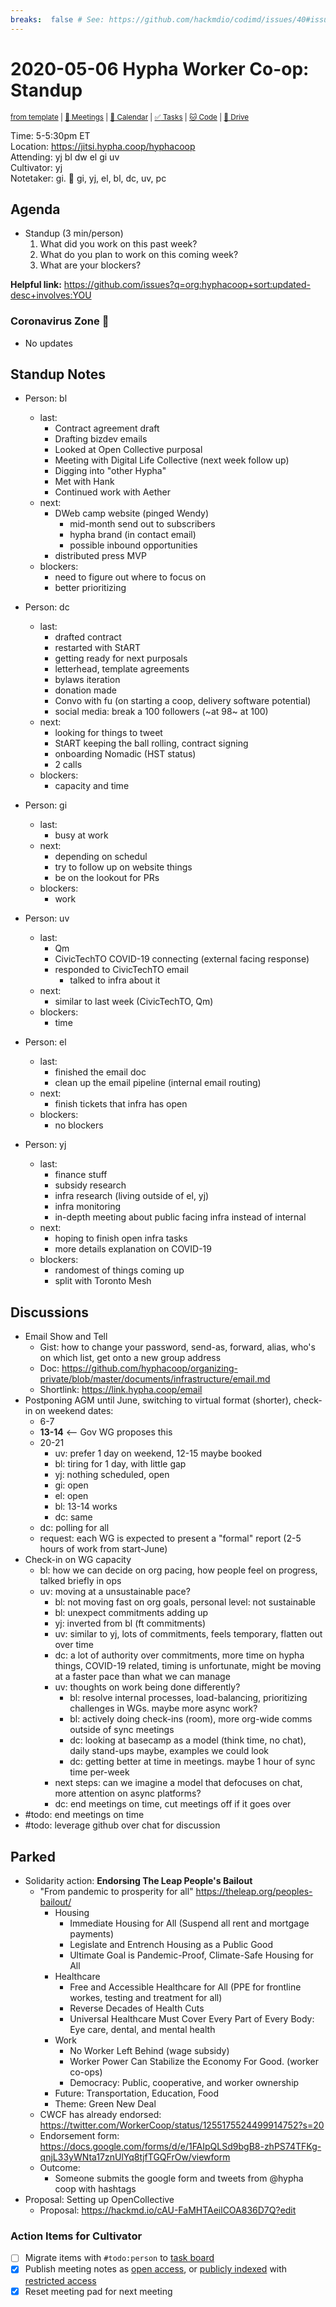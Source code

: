 ```yaml
---
breaks:  false # See: https://github.com/hackmdio/codimd/issues/40#issuecomment-172927690
---
```

# 2020-05-06 Hypha Worker Co-op: Standup

<sup>[from template][template] | [:notebook: Meetings][meetings] | [:date: Calendar][calendar] | [:white_check_mark: Tasks][tasks] | [:cat: Code][gh] | [:open_file_folder: Drive][drive]</sup>

Time:       5-5:30pm ET  
Location:   https://jitsi.hypha.coop/hyphacoop  
Attending:  yj bl dw el gi uv  
Cultivator: yj  
Notetaker:  gi. :raising_hand: gi, yj, el, bl, dc, uv, pc

## Agenda

- Standup (3 min/person)
  1. What did you work on this past week?
  2. What do you plan to work on this coming week?
  3. What are your blockers?
  
**Helpful link:** https://github.com/issues?q=org:hyphacoop+sort:updated-desc+involves:YOU

### Coronavirus Zone 🦠

- No updates

## Standup Notes

- Person: bl 
	- last: 
	    - Contract agreement draft
	    - Drafting bizdev emails
	    - Looked at Open Collective purposal
	    - Meeting with Digital Life Collective (next week follow up)
	    - Digging into "other Hypha"
	    - Met with Hank
	    - Continued work with Aether
	- next:
	    - DWeb camp website (pinged Wendy)
	        - mid-month send out to subscribers
            - hypha brand (in contact email)
            - possible inbound opportunities
        - distributed press MVP
	- blockers: 
	    - need to figure out where to focus on
	    - better prioritizing

- Person: dc
	- last: 
	    - drafted contract
	    - restarted with StART
	    - getting ready for next purposals
	    - letterhead, template agreements
	    - bylaws iteration
	    - donation made
	    - Convo with fu (on starting a coop, delivery software potential)
	    - social media: break a 100 followers (~at 98~ at 100) 
	- next: 
	    - looking for things to tweet
	    - StART keeping the ball rolling, contract signing
	    - onboarding Nomadic (HST status)
	    - 2 calls
	- blockers: 
	    - capacity and time

- Person: gi
	- last: 
	    - busy at work 
	- next:
	    - depending on schedul
	    - try to follow up on website things
	    - be on the lookout for PRs
	- blockers: 
	    - work

- Person: uv
	- last: 
	    - Qm
	    - CivicTechTO COVID-19 connecting (external facing response)
	    - responded to CivicTechTO email
	        - talked to infra about it
	- next:
	    - similar to last week (CivicTechTO, Qm)
	- blockers:
	    - time

- Person: el
	- last: 
	    - finished the email doc
	    - clean up the email pipeline (internal email routing)
	- next:
	    - finish tickets that infra has open
	- blockers:
	    - no blockers

- Person: yj
	- last: 
	    - finance stuff
	    - subsidy research
	    - infra research (living outside of el, yj)
	    - infra monitoring
	    - in-depth meeting about public facing infra instead of internal
	- next:
	    - hoping to finish open infra tasks
	    - more details explanation on COVID-19
	- blockers:
	    - randomest of things coming up
	    - split with Toronto Mesh

## Discussions

- Email Show and Tell 
    - Gist: how to change your password, send-as, forward, alias, who's on which list, get onto a new group address
    - Doc: https://github.com/hyphacoop/organizing-private/blob/master/documents/infrastructure/email.md
    - Shortlink: https://link.hypha.coop/email
- Postponing AGM until June, switching to virtual format (shorter), check-in on weekend dates:
    - 6-7
    - **13-14** <-- Gov WG proposes this
    - 20-21 
        - uv: prefer 1 day on weekend, 12-15 maybe booked
        - bl: tiring for 1 day, with little gap
        - yj: nothing scheduled, open 
        - gi: open
        - el: open
        - bl: 13-14 works
        - dc: same
    - dc: polling for all
    - request: each WG is expected to present a "formal" report (2-5 hours of work from start-June)
- Check-in on WG capacity
    - bl: how we can decide on org pacing, how people feel on progress, talked briefly in ops
    - uv: moving at a unsustainable pace?
        - bl: not moving fast on org goals, personal level: not sustainable
        - bl: unexpect commitments adding up
        - yj: inverted from bl (ft commitments)
        - uv: similar to yj, lots of commitments, feels temporary, flatten out over time
        - dc: a lot of authority over commitments, more time on hypha things, COVID-19 related, timing is unfortunate, might be moving at a faster pace than what we can manage
        - uv: thoughts on work being done differently?
            - bl: resolve internal processes, load-balancing, prioritizing challenges in WGs. maybe more async work?
            - bl: actively doing check-ins (room), more org-wide comms outside of sync meetings
            - dc: looking at basecamp as a model (think time, no chat), daily stand-ups maybe, examples we could look
            - dc: getting better at time in meetings. maybe 1 hour of sync time per-week
        - next steps: can we imagine a model that defocuses on chat, more attention on async platforms?
        - dc: end meetings on time, cut meetings off if it goes over
- #todo: end meetings on time
- #todo: leverage github over chat for discussion

## Parked

- Solidarity action: **Endorsing The Leap People's Bailout**
    - "From pandemic to prosperity for all" https://theleap.org/peoples-bailout/
        - Housing
            - Immediate Housing for All (Suspend all rent and mortgage payments)
            - Legislate and Entrench Housing as a Public Good
            - Ultimate Goal is Pandemic-Proof, Climate-Safe Housing for All
        - Healthcare
            - Free and Accessible Healthcare for All (PPE for frontline workes, testing and treatment for all)
            - Reverse Decades of Health Cuts
            - Universal Healthcare Must Cover Every Part of Every Body: Eye care, dental, and mental health 
        - Work
            - No Worker Left Behind (wage subsidy)
            - Worker Power Can Stabilize the Economy For Good. (worker co-ops)
            - Democracy: Public, cooperative, and worker ownership 
        - Future: Transportation, Education, Food
        - Theme: Green New Deal 
    - CWCF has already endorsed: https://twitter.com/WorkerCoop/status/1255175524499914752?s=20
    - Endorsement form: https://docs.google.com/forms/d/e/1FAIpQLSd9bgB8-zhPS74TFKg-qnjL33yWNta17znUlYq8tjfTGQFrOw/viewform
    - Outcome: 
        - Someone submits the google form and tweets from @hypha coop with hashtags
- Proposal: Setting up OpenCollective
    - Proposal: https://hackmd.io/cAU-FaMHTAeilCOA836D7Q?edit

 
### Action Items for Cultivator

- [ ] Migrate items with `#todo:person` to [task board][tasks]
- [x] Publish meeting notes as [open access][public], or [publicly indexed][index] with [restricted access][private]
- [x] Reset meeting pad for next meeting

<!-- Links: Important -->
[template]: https://link.hypha.coop/standup-template
[meetings]: https://link.hypha.coop/meetings
[calendar]: https://link.hypha.coop/calendar
[tasks]:    https://link.hypha.coop/tasks
[gh]:       https://link.hypha.coop/gh
[drive]:    https://link.hypha.coop/drive

<!-- Links: Archive -->
[public]:   https://github.com/hyphacoop/organizing/new/master?filename=_posts/meeting-notes/2020-MM-DD-standup.md
[index]:    https://github.com/hyphacoop/organizing/new/master?filename=_posts/private/meeting-notes/2020-MM-DD-standup.md&value=Empty%20file%20for%20public%20indexing%20of%20access-restricted%20file.
[private]:  https://github.com/hyphacoop/organizing-private/new/master?filename=meeting-notes/2020-MM-DD-standup.md

